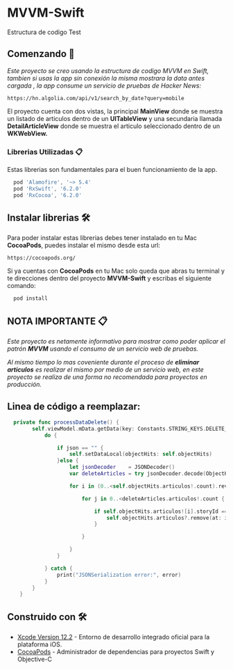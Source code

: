# MVVM-Swift
Estructura de codigo  Test

## Comenzando 🚀

_Este proyecto se creo usando la estructura de codigo MVVM en Swift, tambien si usas la app sin conexión la misma mostrara la data antes cargada
, la app consume un servicio de pruebas de Hacker News:_

```
https://hn.algolia.com/api/v1/search_by_date?query=mobile
```

El proyecto cuenta con dos vistas, la principal **MainView** donde se muestra un listado de articulos dentro de un **UITableView** y una secundaria llamada **DetailArticleView**
donde se muestra el articulo seleccionado dentro de un **WKWebView.**

### Librerias Utilizadas 📋

Estas librerias son fundamentales para el buen funcionamiento de la app.

```groovy
  pod 'Alamofire', '~> 5.4'
  pod 'RxSwift', '6.2.0'
  pod 'RxCocoa', '6.2.0'
```

## Instalar librerias 🛠️

Para poder instalar estas librerias debes tener instalado en tu Mac **CocoaPods**, puedes instalar el mismo desde esta url:

```
https://cocoapods.org/
```

Si ya cuentas con **CocoaPods** en tu Mac solo queda que abras tu terminal y te direcciones dentro del proyecto **MVVM-Swift** y escribas el siguiente comando:

```groovy
  pod install
```

## NOTA IMPORTANTE 📋

_Este proyecto es netamente informativo para mostrar como poder aplicar el patrón **MVVM** usando el consumo de un servicio web de pruebas._

_Al mismo tiempo lo mas coveniente durante el proceso de **eliminar articulos** es realizar el mismo por medio de un servicio web, en este proyecto se realiza de una forma no recomendada para proyectos en producción._

## Linea de código a reemplazar:

```swift
  private func processDataDelete() {
        self.viewModel.mData.getData(key: Constants.STRING_KEYS.DELETE_DATA, value_default: "") { (json) in
            do {

                if json == "" {
                    self.setDataLocal(objectHits: self.objectHits)
                }else {
                    let jsonDecoder    = JSONDecoder()
                    var deleteArticles = try jsonDecoder.decode(ObjectHits.self, from: json.data(using: .utf8)!)

                    for i in (0..<self.objectHits.articulos!.count).reversed() {

                        for j in 0..<deleteArticles.articulos!.count {

                            if self.objectHits.articulos![i].storyId == deleteArticles.articulos![j].storyId {
                                self.objectHits.articulos?.remove(at: i)
                            }

                        }

                    }
                }

            } catch {
                print("JSONSerialization error:", error)
            }
        }
    }
```

## Construido con 🛠️

* [Xcode Version 12.2](https://developer.apple.com/xcode/) - Entorno de desarrollo integrado oficial para la plataforma iOS.
* [CocoaPods](https://cocoapods.org/) - Administrador de dependencias para proyectos Swift y Objective-C
